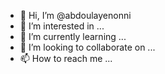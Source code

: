 - 👋 Hi, I’m @abdoulayenonni
- 👀 I’m interested in ...
- 🌱 I’m currently learning ...
- 💞️ I’m looking to collaborate on ...
- 📫 How to reach me ...

<!---
abdoulayenonni/abdoulayenonni is a ✨ special ✨ repository because its `README.md` (this file) appears on your GitHub profile.
You can click the Preview link to take a look at your changes.
--->
